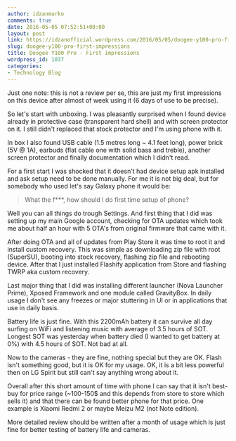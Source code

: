 ```yaml
---
author: idzanmarko
comments: true
date: 2016-05-05 07:52:51+00:00
layout: post
link: https://idzanofficial.wordpress.com/2016/05/05/doogee-y100-pro-first-impressions/
slug: doogee-y100-pro-first-impressions
title: Doogee Y100 Pro - First impressions
wordpress_id: 1037
categories:
- Technology Blog
---
```


Just one note: this is not a review per se, this are just my first impressions on this device after almost of week using it (6 days of use to be precise).

So let's start with unboxing. I was pleasantly surprised when I found device already in protective case (transparent hard shell) and with screen protector on it. I still didn't replaced that stock protector and I'm using phone with it.

In box I also found USB cable (1.5 metres long ~ 4.1 feet long), power brick (5V @ 1A), earbuds (flat cable one with solid bass and treble), another screen protector and finally documentation which I didn't read.

For a first start I was shocked that it doesn't had device setup apk installed and ask setup need to be done manually. For me it is not big deal, but for somebody who used let's say Galaxy phone it would be:


<blockquote>What the f***, how should I do first time setup of phone?</blockquote>


Well you can all things do trough Settings. And first thing that I did was setting up my main Google account, checking for OTA updates which took me about half an hour with 5 OTA's from original firmware that came with it.

After doing OTA and all of updates from Play Store it was time to root it and install custom recovery. This was simple as downloading zip file with root (SuperSU), booting into stock recovery, flashing zip file and rebooting device. After that I just installed Flashify application from Store and flashing TWRP aka custom recovery.

Last major thing that I did was installing different launcher (Nova Launcher Prime), Xposed Framework and one module called GravityBox.
In daily usage I don't see any freezes or major stuttering in UI or in applications that use in daily basis.

Battery life is just fine. With this 2200mAh battery it can survive all day surfing on WiFi and listening music with average of 3.5 hours of SOT. Longest SOT was yesterday when battery died (I wanted to get battery at 0%) with 4.5 hours of SOT. Not bad at all.

Now to the cameras - they are fine, nothing special but they are OK. Flash isn't something good, but it is OK for my usage. OK, it is a bit less powerful then on LG Spirit but still can't say anything wrong about it.

Overall after this short amount of time with phone I can say that it isn't best-buy for price range (~100-150$ and this depends from store to store which sells it) and that there can be found better phone for that price. One example is Xiaomi Redmi 2 or maybe Meizu M2 (not Note edition).

More detailed review should be written after a month of usage which is just fine for better testing of battery life and cameras.
